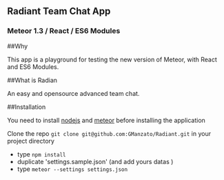 ## Radiant Team Chat App
### Meteor 1.3 / React / ES6 Modules
##Why

This app is a playground for testing the new version of Meteor, with React and ES6 Modules.

##What is Radian

An easy and opensource advanced team chat. 

##Installation  

You need to install [nodejs](https://nodejs.org/en/download/) and [meteor](https://www.meteor.com/install) before installing the application

Clone the repo `git clone git@github.com:GManzato/Radiant.git` in your project directory

- type `npm install` 
- duplicate 'settings.sample.json' (and add yours datas )
- type `meteor --settings settings.json`

